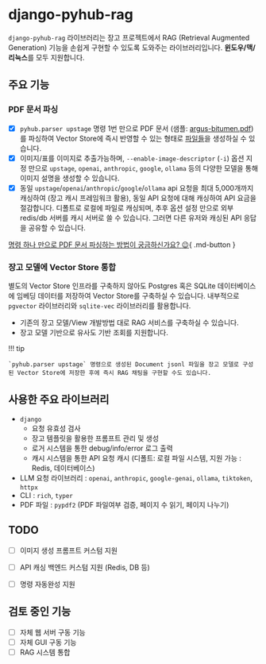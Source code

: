 # django-pyhub-rag

`django-pyhub-rag` 라이브러리는 장고 프로젝트에서 RAG (Retrieval Augmented Generation) 기능을 손쉽게 구현할 수 있도록 도와주는 라이브러리입니다. **윈도우/맥/리눅스**를 모두 지원합니다.


## 주요 기능

### PDF 문서 파싱

+ [x] `pyhub.parser upstage` 명령 1번 만으로 PDF 문서 (샘플: [argus-bitumen.pdf](https://www.argusmedia.com/-/media/project/argusmedia/mainsite/english/documents-and-files/sample-reports/argus-bitumen.pdf?rev=7512cf07937e4e4cbb8889c87780edf7))를 파싱하여 Vector Store에 즉시 반영할 수 있는 형태로 [파일들](https://github.com/pyhub-kr/django-pyhub-rag/tree/main/samples/argus-bitumen)을 생성하실 수 있습니다.
+ [x] 이미지/표를 이미지로 추출가능하며, `--enable-image-descriptor` (`-i`) 옵션 지정 만으로
  `upstage`, `openai`, `anthropic`, `google`, `ollama` 등의 다양한 모델을 통해 이미지 설명을 생성할 수 있습니다.
+ [x] 동일 `upstage`/`openai`/`anthropic`/`google`/`ollama` api 요청을 최대 5,000개까지 캐싱하여 (장고 캐시 프레임워크 활용),
  동일 API 요청에 대해 캐싱하여 API 요금을 절감합니다. 디폴트로 로컬에 파일로 캐싱되며, 추후 옵션 설정 만으로 외부 redis/db 서버를
  캐시 서버로 쓸 수 있습니다. 그러면 다른 유저와 캐싱된 API 응답을 공유할 수 있습니다.

[명령 하나 만으로 PDF 문서 파싱하는 방법이 궁금하신가요? :wink:](./parser/upstage){ .md-button }


### 장고 모델에 Vector Store 통합

별도의 Vector Store 인프라를 구축하지 않아도 Postgres 혹은 SQLite 데이터베이스에 임베딩 데이터를 저장하여 Vector Store를 구축하실 수 있습니다. 
내부적으로 `pgvector` 라이브러리와 `sqlite-vec` 라이브러리를 활용합니다.

+ 기존의 장고 모델/View 개발방법 대로 RAG 서비스를 구축하실 수 있습니다.
+ 장고 모델 기반으로 유사도 기반 조회를 지원합니다.

!!! tip

    `pyhub.parser upstage` 명령으로 생성된 Document jsonl 파일을 장고 모델로 구성된 Vector Store에 저장한 후에 즉시 RAG 채팅을 구현할 수도 있습니다.


## 사용한 주요 라이브러리

+ `django`
    - 요청 유효성 검사
    - 장고 템플릿을 활용한 프롬프트 관리 및 생성
    - 로거 시스템을 통한 debug/info/error 로그 출력
    - 캐시 시스템을 통한 API 요청 캐시 (디폴트: 로컬 파일 시스템, 지원 가능 : Redis, 데이터베이스)
+ LLM 요청 라이브러리 : `openai`, `anthropic`, `google-genai`, `ollama`, `tiktoken`, `httpx`
+ CLI : `rich`, `typer`
+ PDF 파일 : `pypdf2` (PDF 파일여부 검증, 페이지 수 읽기, 페이지 나누기)


## TODO

* [ ] 이미지 생성 프롬프트 커스텀 지원
* [ ] API 캐싱 백엔드 커스텀 지원 (Redis, DB 등)
* [ ] 명령 자동완성 지원


## 검토 중인 기능

* [ ] 자체 웹 서버 구동 기능
* [ ] 자체 GUI 구동 기능
* [ ] RAG 시스템 통합
